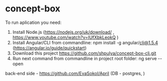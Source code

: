 # concept-box
To run aplication you need:
1. Install Node.js (https://nodejs.org/uk/download/ , https://www.youtube.com/watch?v=IUfXbkLeokQ )
2. Install Angular/CLI from commandline: npm install -g angular/cli@1.5.4 (https://angular.io/guide/quickstart)
3. Download this project https://github.com/shpulya/concept-box-cli.git
4. Run next command from commandline in project root folder: ng serve --open
  
back-end side - https://github.com/EvaSokol/April (DB - postgres, )
